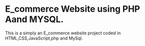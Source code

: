 # E_commerce Website using PHP Aand MYSQL.
This is a simply an E_commerce  website project coded in HTML,CSS,JavaScript,php and MySql. 
